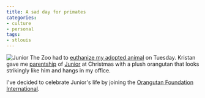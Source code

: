 ```yaml
---
title: A sad day for primates
categories:
- culture
- personal
tags:
- stlouis
---
```


![Junior](2006-03-30-a-sad-day-for-primates/junior-zoo.jpg)
The Zoo had to [euthanize my adopted animal][2] on Tuesday.  Kristan gave me [parentship][3] of [Junior][4] at Christmas with a plush orangutan that looks strikingly like him and hangs in my office.

I've decided to celebrate Junior's life by joining the [Orangutan Foundation International][5].

   [2]: http://www.washingtonpost.com/wp-dyn/content/article/2006/03/29/AR2006032902151.html
   [3]: http://www.stlzoo.org/supportthezoo/zooparentsprogram/perksofparenting/zooparentsrecognitiong.htm
   [4]: http://stlzoo.org/yourvisit/thingstoseeanddo/thewild/fragileforest/whoswhoinourorangutanfamil/junior.htm
   [5]: http://www.orangutan.org/

